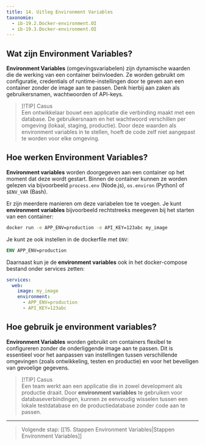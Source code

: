 ```yaml
---
title: 14. Uitleg Environment Variables
taxonomie:
  - ib-19.2.Docker-environment.OI
  - ib-19.3.Docker-environment.OI
---
```


## Wat zijn Environment Variables?
**Environment Variables** (omgevingsvariabelen) zijn dynamische waarden die de werking van een container beïnvloeden. Ze worden gebruikt om configuratie, credentials of runtime-instellingen door te geven aan een container zonder de image aan te passen. Denk hierbij aan zaken als gebruikersnamen, wachtwoorden of API-keys.

> [!TIP] Casus  
> Een ontwikkelaar bouwt een applicatie die verbinding maakt met een database. De gebruikersnaam en het wachtwoord verschillen per omgeving (lokaal, staging, productie). Door deze waarden als environment variables in te stellen, hoeft de code zelf niet aangepast te worden voor elke omgeving.

## Hoe werken Environment Variables?
**Environment variables** worden doorgegeven aan een container op het moment dat deze wordt gestart. Binnen de container kunnen ze worden gelezen via bijvoorbeeld `process.env` (Node.js), `os.environ` (Python) of `$ENV_VAR` (Bash).

Er zijn meerdere manieren om deze variabelen toe te voegen. Je kunt **environment variables** bijvoorbeeld rechtstreeks meegeven bij het starten van een container:

```bash
docker run -e APP_ENV=production -e API_KEY=123abc my_image
```

Je kunt ze ook instellen in de dockerfile met `ENV`:

```Dockerfile
ENV APP_ENV=production
```

Daarnaast kun je de **environment variables** ook in het docker-compose bestand onder services zetten:
```yaml
services:
  web:
    image: my_image
    environment:
      - APP_ENV=production
      - API_KEY=123abc
```


## Hoe gebruik je environment variables?
**Environment Variables** worden gebruikt om containers flexibel te configureren zonder de onderliggende image aan te passen. Dit is essentieel voor het aanpassen van instellingen tussen verschillende omgevingen (zoals ontwikkeling, testen en productie) en voor het beveiligen van gevoelige gegevens.

> [!TIP] Casus  
> Een team werkt aan een applicatie die in zowel development als productie draait. Door **environment variables** te gebruiken voor databaseverbindingen, kunnen ze eenvoudig wisselen tussen een lokale testdatabase en de productiedatabase zonder code aan te passen.

---

> Volgende stap: [[15. Stappen Environment Variables|Stappen Environment Variables]]
